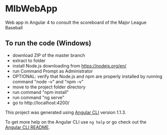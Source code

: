 # MlbWebApp
Web app in Angular 4 to consult the scoreboard of the Major League Baseball

## To run the code (Windows)
- download ZIP of the master branch
- extract to folder
- install Node.js downloading from https://nodejs.org/en/
- run Command Prompt as Administrator
- OPTIONAL: verify that Node.js and npm are properly installed by running command "node -v" and "npm -v"
- move to the project folder directory
- run command "npm install"
- run command "ng serve"
- go to http://localhost:4200/

This project was generated using [Angular CLI](https://github.com/angular/angular-cli) version 1.1.3.

To get more help on the Angular CLI use `ng help` or go check out the [Angular CLI README](https://github.com/angular/angular-cli/blob/master/README.md).
